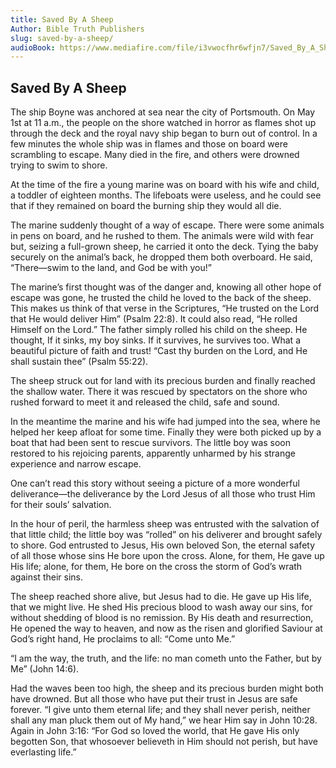 ```yaml
---
title: Saved By A Sheep
Author: Bible Truth Publishers
slug: saved-by-a-sheep/
audioBook: https://www.mediafire.com/file/i3vwocfhr6wfjn7/Saved_By_A_Sheep.mp3/file
---
```


## Saved By A Sheep

The ship Boyne was anchored at sea near the city of Portsmouth. On May 1st at 11 a.m., the people on the shore watched in horror as flames shot up through the deck and the royal navy ship began to burn out of control. In a few minutes the whole ship was in flames and those on board were scrambling to escape. Many died in the fire, and others were drowned trying to swim to shore.

At the time of the fire a young marine was on board with his wife and child, a toddler of eighteen months. The lifeboats were useless, and he could see that if they remained on board the burning ship they would all die.

The marine suddenly thought of a way of escape. There were some animals in pens on board, and he rushed to them. The animals were wild with fear but, seizing a full-grown sheep, he carried it onto the deck. Tying the baby securely on the animal’s back, he dropped them both overboard. He said, “There—swim to the land, and God be with you!”

The marine’s first thought was of the danger and, knowing all other hope of escape was gone, he trusted the child he loved to the back of the sheep. This makes us think of that verse in the Scriptures, “He trusted on the Lord that He would deliver Him” (Psalm 22:8). It could also read, “He rolled Himself on the Lord.” The father simply rolled his child on the sheep. He thought, If it sinks, my boy sinks. If it survives, he survives too. What a beautiful picture of faith and trust! “Cast thy burden on the Lord, and He shall sustain thee” (Psalm 55:22).

The sheep struck out for land with its precious burden and finally reached the shallow water. There it was rescued by spectators on the shore who rushed forward to meet it and released the child, safe and sound.

In the meantime the marine and his wife had jumped into the sea, where he helped her keep afloat for some time. Finally they were both picked up by a boat that had been sent to rescue survivors. The little boy was soon restored to his rejoicing parents, apparently unharmed by his strange experience and narrow escape.

One can’t read this story without seeing a picture of a more wonderful deliverance—the deliverance by the Lord Jesus of all those who trust Him for their souls’ salvation.

In the hour of peril, the harmless sheep was entrusted with the salvation of that little child; the little boy was “rolled” on his deliverer and brought safely to shore. God entrusted to Jesus, His own beloved Son, the eternal safety of all those whose sins He bore upon the cross. Alone, for them, He gave up His life; alone, for them, He bore on the cross the storm of God’s wrath against their sins.

The sheep reached shore alive, but Jesus had to die. He gave up His life, that we might live. He shed His precious blood to wash away our sins, for without shedding of blood is no remission. By His death and resurrection, He opened the way to heaven, and now as the risen and glorified Saviour at God’s right hand, He proclaims to all: “Come unto Me.”

“I am the way, the truth, and the life: no man cometh unto the Father, but by Me” (John 14:6).

Had the waves been too high, the sheep and its precious burden might both have drowned. But all those who have put their trust in Jesus are safe forever. “I give unto them eternal life; and they shall never perish, neither shall any man pluck them out of My hand,” we hear Him say in John 10:28. Again in John 3:16: “For God so loved the world, that He gave His only begotten Son, that whosoever believeth in Him should not perish, but have everlasting life.”